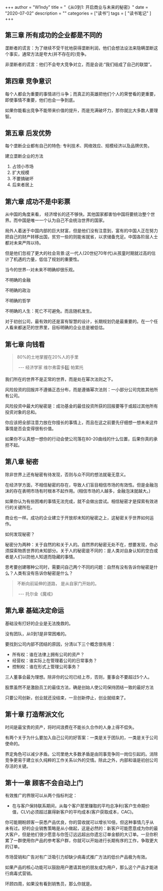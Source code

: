 +++
author = "W1ndy"
title = "《从0到1: 开启商业与未来的秘密》"
date = "2020-07-02"
description = ""
categories = ["读书"]
tags = [
    "读书笔记"
]
+++

## 第三章 所有成功的企业都是不同的

垄断者的谎言：为了继续不受干扰地获得垄断利润，他们会想法设法来隐瞒垄断这个事实，通常方法是夸大(并不存在的)竞争。

非垄断者的谎言：他们不会夸大竞争对立，而是会说:“我们结成了自己的联盟”。

## 第四章 竞争意识

每个人都会为重要的事情进行斗争；而真正的英雄把他们个人的荣誉看的更重要，即使事情不重要，他们也会一争到底。

如果你能看出竞争不能带来价值的提升，而是充满破坏力，那你就比大多数人要理智。

## 第五章 后发优势

每个垄断企业都有自己的特色: 专利技术、网络效应、规模经济以及品牌优势。

建立垄断企业的方法

1. 占领小市场
2. 扩大规模
3. 不要搞破坏
4. 后来者居上

## 第六章 成功不是中彩票

从中国的角度来看， 经济增长的还不够快。其他国家都害怕中国将要统治整个世界。而中国是唯一一个认为自己不会统治世界的国家。

局外人着迷于中国内部的巨大财富，但是他们没有注意到，富有的中国人正在努力把自己的财产转移出国，贫穷一些的则能省就省，以求储备充足。中国各阶层人士都对未来严阵以待。

但是他们忽视了更大的社会背景:这一代人(20世纪70年代)从孩童时期就过高的估计了机遇的力量，低估了规划的重要性。

当今的世界--对未来不明确却很乐观。

不明确的金融

不明确的政治

不明确的哲学

不明确的人生：死亡不可避免。而且随机发生。

对于初创公司，最有效的还是富有智慧的设计，长期规划仍是最重要的。在一个任人看来都迷茫的世界里，目标明确的企业总是被低估。

## 第七章 向钱看

>80%的土地掌握在20%人的手里
>
>​								--- 经济学家 维尔弗雷多0️⃣ 帕累托

我们所在的世界不是正常的世界，而是处在幂次法则之下。

风险投资的回报并不遵循正态分布，而是遵循幂次法则：一小部分公司完胜其他所有公司。

风险投资中最大的秘密是：成功基金的最佳投资所获的回报要等于或超过其他所有投资对象的总和。

你应该把全部注意力放在你擅长的事情上，而且在这之前要先仔细想一想未来这件事情是否会变得很有价值。

如果你不认真想一想你的行动会使公司落在80-20曲线的什么位置，后果你真的承担不起。

## 第八章 秘密

除非世界上还有秘密有待发现，否则与众不同的想法就毫无意义。

在经济学方面，不相信秘密的存在，导致人们盲目相信市场的有效性。但是金融泡沫的存在表明市场有时根本不起作用。(相信市场的人越多，金融泡沫就越大。)

如果你认为有些困难的事情无法完成，就不会做出尝试。相信秘密才是探索有效进行的关键所在。

商业也一样。成功的企业建立于开放却未知的秘密之上，这秘密关乎世界如何运作。

如何发现秘密？

秘密分为两种：关于自然的和关于人的。自然界的秘密无处不在，想要发现，你必须探索物质世界的未知部分。关于人的秘密是不同的：是人类对自身认知的空白或者是人们以防他人知道而隐藏的事情。

思考要创建哪种公司时，需要问自己两个不同的问题：自然有没有告诉你秘密是什么？人类有没有告诉你秘密是什么？

>不断向前延伸的道路，
>是从自家门开始的。
>
>​							--- 托尔金《魔戒》

## 第九章 基础决定命运

基础没有打好的企业是无法挽救的。

没有团队，从0到1是非常困难的。

要找到公司内部不团结的原因，分清以下三个概念很有用：

* 所有权：谁在法律上拥有公司的资产？
* 经营权：谁实际上在管理着公司的日常事务？
* 控制权：谁在形式上管理公司事务？

三人董事会最为理想。除非你的公司已经上市，否则，董事会不要超过5个人。

股票虽然不是激励员工的最佳方法，确是创始人使公司保持团结一致的最好方法

只要公司创新，创业就还没结束，一旦创新停止，创业就结束了。

## 第十章 打造帮派文化

时间是最宝贵的资产，将时间浪费在不能长久合作的人身上得不偿失。

有两个关于为什么要加入自己公司的好答案：一类是关于团队的，一类是关于公司使命的。

界定角色可以减少矛盾。公司里绝大多数矛盾是由同事竞争同一岗位引起的。消除竞争更易于建立长久纯粹的工作关系以外的交情。除此之外，内部和谐是初创公司存活的关键。

## 第十一章 顾客不会自动上门

有效推广的界限可以从两个指标判定：

* 在与客户保持联系期间，从每个客户那里赚取的平均总净利(客户生命期价值，CLV)必须超过赢得新客户的平均成本(客户获取成本，CAC)。

你可能期盼顾客一获悉产品优良，你的营收就可以增长10倍，但这种事情几乎从未有过。好的企业销售策略是从小做起，这是必然的：新客户可能愿意成为你的最大客户，但是他们很少愿意与你签订远远超出你遗忘订单金额的大订单。一旦你积累了一群使用你产品的参考客户群，你就可以开始进行长期有序的工作，争取更大的订单。

市场营销和广告对有广泛吸引力却缺少病毒式推广方法的低价产品极为有效。

如果产品的核心功能可以鼓励用户邀请其他的朋友成为用户，那么这个产品才能进行病毒式营销。

环顾四周，如果没有看到销售员，那么你就是。